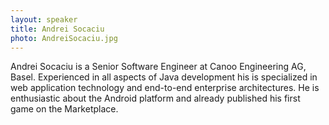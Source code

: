 ```yaml
---
layout: speaker
title: Andrei Socaciu
photo: AndreiSocaciu.jpg
---
```


Andrei Socaciu is a Senior Software Engineer at Canoo Engineering AG, Basel.
Experienced in all aspects of Java development his is specialized in web application technology and end-to-end enterprise architectures.
He is enthusiastic about the Android platform and already published his first game on the Marketplace.